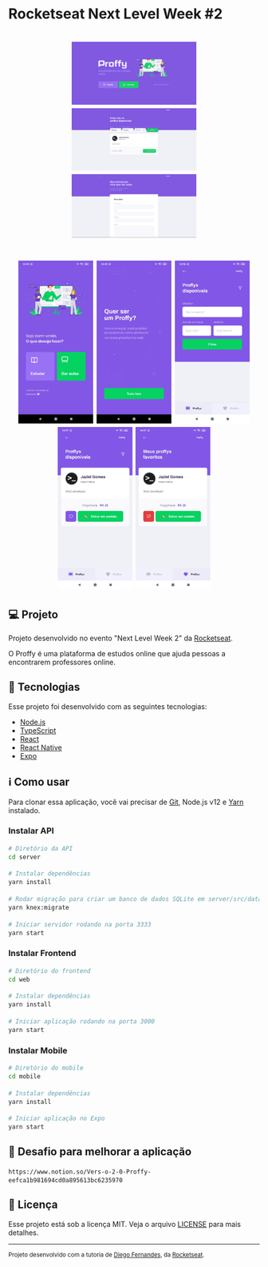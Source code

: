 # Rocketseat Next Level Week #2

<h1 align="center">
    <img alt="Home" title="Example" src=".github/web_home.png" width="250px" />
    <img alt="Study" title="Example" src=".github/web_study.png" width="250px" />
    <img alt="Give Classes" title="Example" src=".github/web_give-classes.png" width="250px" />
</h1>

<h1 align="center">
    <img alt="Home" title="Example" src=".github/mobile_home.jpg" width="150px" />
    <img alt="Give Classes" title="Example" src=".github/mobile_give-classes.jpg" width="150px" />
    <img alt="Search" title="Example" src=".github/mobile_search-proffys.jpg" width="150px" />
    <img alt="List" title="Example" src=".github/mobile_list-proffys.jpg" width="150px" />
    <img alt="Favorites" title="Example" src=".github/mobile_favorites.jpg" width="150px" />
</h1>

## 💻 Projeto

Projeto desenvolvido no evento "Next Level Week 2" da [Rocketseat](https://rocketseat.com.br/).

O Proffy é uma plataforma de estudos online que ajuda pessoas a encontrarem professores online.

## :rocket: Tecnologias

Esse projeto foi desenvolvido com as seguintes tecnologias:

- [Node.js](https://nodejs.org/en/)
- [TypeScript](https://www.typescriptlang.org/)
- [React](https://pt-br.reactjs.org/)
- [React Native](https://reactnative.dev/)
- [Expo](https://expo.io/)

## :information_source: Como usar

Para clonar essa aplicação, você vai precisar de [Git](https://git-scm.com/), Node.js v12 e [Yarn](https://yarnpkg.com/) instalado.

### Instalar API

```bash
# Diretório da API
cd server

# Instalar dependências
yarn install

# Rodar migração para criar um banco de dados SQLite em server/src/database
yarn knex:migrate

# Iniciar servidor rodando na porta 3333
yarn start
```

### Instalar Frontend

```bash
# Diretório do frontend
cd web

# Instalar dependências
yarn install

# Iniciar aplicação rodando na porta 3000
yarn start
```

### Instalar Mobile

```bash
# Diretório do mobile
cd mobile

# Instalar dependências
yarn install

# Iniciar aplicação no Expo
yarn start
```

## 🤔 Desafio para melhorar a aplicação

`https://www.notion.so/Vers-o-2-0-Proffy-eefca1b981694cd0a895613bc6235970`

## :memo: Licença

Esse projeto está sob a licença MIT. Veja o arquivo [LICENSE](LICENSE.md) para mais detalhes.

---

<sup>Projeto desenvolvido com a tutoria de [Diego Fernandes](https://github.com/diego3g), da [Rocketseat](https://rocketseat.com.br/).</sup>
